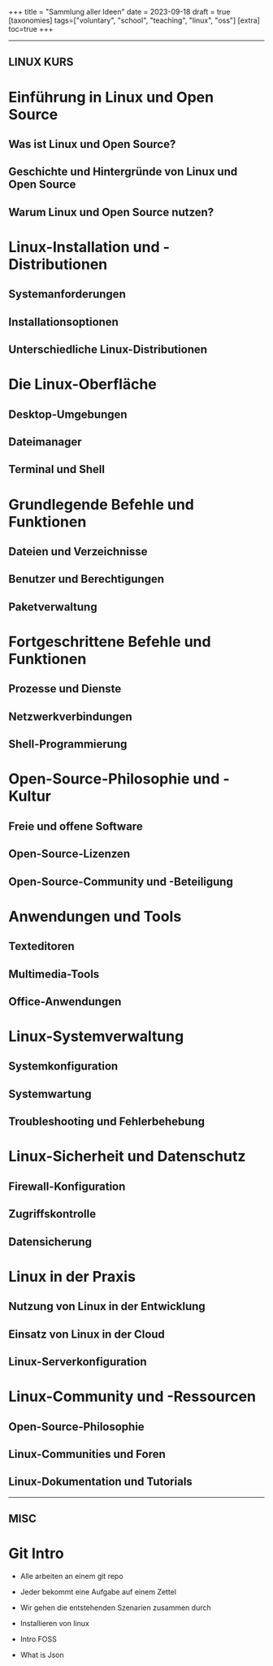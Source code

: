 +++
title = "Sammlung aller Ideen"
date = 2023-09-18
draft = true
[taxonomies]
tags=["voluntary", "school", "teaching", "linux", "oss"]
[extra]
toc=true
+++

---
LINUX KURS
---

# Einführung in Linux und Open Source
## Was ist Linux und Open Source?
## Geschichte und Hintergründe von Linux und Open Source
## Warum Linux und Open Source nutzen?

# Linux-Installation und -Distributionen
## Systemanforderungen
## Installationsoptionen
## Unterschiedliche Linux-Distributionen

# Die Linux-Oberfläche
## Desktop-Umgebungen
## Dateimanager
## Terminal und Shell

# Grundlegende Befehle und Funktionen
## Dateien und Verzeichnisse
## Benutzer und Berechtigungen
## Paketverwaltung

# Fortgeschrittene Befehle und Funktionen
## Prozesse und Dienste
## Netzwerkverbindungen
## Shell-Programmierung

# Open-Source-Philosophie und -Kultur
## Freie und offene Software
## Open-Source-Lizenzen
## Open-Source-Community und -Beteiligung

# Anwendungen und Tools
## Texteditoren
## Multimedia-Tools
## Office-Anwendungen

# Linux-Systemverwaltung
## Systemkonfiguration
## Systemwartung
## Troubleshooting und Fehlerbehebung

# Linux-Sicherheit und Datenschutz
## Firewall-Konfiguration
## Zugriffskontrolle
## Datensicherung

# Linux in der Praxis
## Nutzung von Linux in der Entwicklung
## Einsatz von Linux in der Cloud
## Linux-Serverkonfiguration

# Linux-Community und -Ressourcen
## Open-Source-Philosophie
## Linux-Communities und Foren
## Linux-Dokumentation und Tutorials

---
MISC
---

# Git Intro

- Alle arbeiten an einem git repo
- Jeder bekommt eine Aufgabe auf einem Zettel 
- Wir gehen die entstehenden Szenarien zusammen durch

- Installieren von linux

- Intro FOSS

- What is Json
